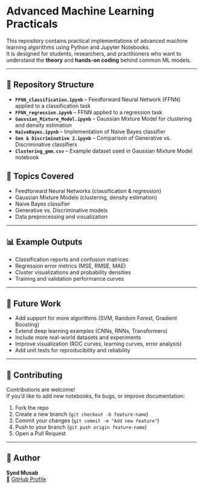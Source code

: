 # Advanced Machine Learning Practicals

This repository contains practical implementations of advanced machine learning algorithms using Python and Jupyter Notebooks.  
It is designed for students, researchers, and practitioners who want to understand the **theory** and **hands-on coding** behind common ML models.

---

## 📂 Repository Structure

- **`FFNN_classification.ipynb`** – Feedforward Neural Network (FFNN) applied to a classification task  
- **`FFNN_regression.ipynb`** – FFNN applied to a regression task  
- **`Gaussian_Mixture_Model.ipynb`** – Gaussian Mixture Model for clustering and density estimation  
- **`NaiveBayes.ipynb`** – Implementation of Naive Bayes classifier  
- **`Gen & Discriminative 2.ipynb`** – Comparison of Generative vs. Discriminative classifiers  
- **`Clustering_gmm.csv`** – Example dataset used in Gaussian Mixture Model notebook  

## 📘 Topics Covered

- Feedforward Neural Networks (classification & regression)  
- Gaussian Mixture Models (clustering, density estimation)  
- Naive Bayes classifier  
- Generative vs. Discriminative models  
- Data preprocessing and visualization  

---

## 📊 Example Outputs

- Classification reports and confusion matrices  
- Regression error metrics (MSE, RMSE, MAE)  
- Cluster visualizations and probability densities  
- Training and validation performance curves  

---

## 🔮 Future Work

- Add support for more algorithms (SVM, Random Forest, Gradient Boosting)  
- Extend deep learning examples (CNNs, RNNs, Transformers)  
- Include more real-world datasets and experiments  
- Improve visualization (ROC curves, learning curves, error analysis)  
- Add unit tests for reproducibility and reliability  

---

## 🤝 Contributing

Contributions are welcome!  
If you’d like to add new notebooks, fix bugs, or improve documentation:

1. Fork the repo  
2. Create a new branch (`git checkout -b feature-name`)  
3. Commit your changes (`git commit -m "Add new feature"`)  
4. Push to your branch (`git push origin feature-name`)  
5. Open a Pull Request  

---

## 👤 Author

**Syed Musab**  
🔗 [GitHub Profile](https://github.com/smusab9152)
